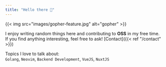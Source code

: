 ```yaml
---
title: "Hello there 👋"
---
```


{{< img src="images/gopher-feature.jpg" alt="gopher" >}}

I enjoy writing random things here and contributing to **OSS**
in my free time. <br>
If you find anything interesting, feel free to ask!
[Contact]({{< ref "/contact" >}})

Topics I love to talk about: <br>
`Golang`, `Neovim`, `Backend Development`, `VueJS`, `NuxtJS`
